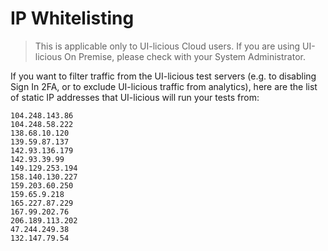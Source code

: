 # IP Whitelisting

> This is applicable only to UI-licious Cloud users. If you are using UI-licious On Premise, please check with your System Administrator.

If you want to filter traffic from the UI-licious test servers (e.g. to disabling Sign In 2FA, or to exclude UI-licious traffic from analytics), here are the list of static IP addresses that UI-licious will run your tests from: 

```
104.248.143.86
104.248.58.222
138.68.10.120
139.59.87.137
142.93.136.179
142.93.39.99
149.129.253.194
158.140.130.227
159.203.60.250
159.65.9.218
165.227.87.229
167.99.202.76
206.189.113.202
47.244.249.38
132.147.79.54
```